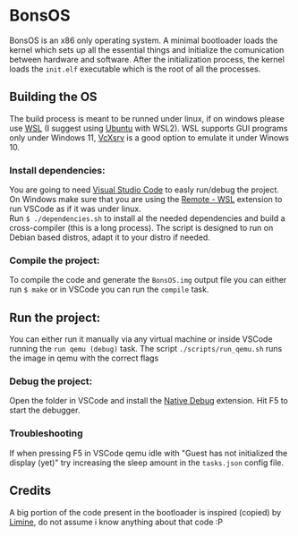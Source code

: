 # BonsOS
BonsOS is an x86 only operating system. A minimal bootloader loads the kernel which sets up all the essential things and initialize the comunication between hardware and software. After the initialization process, the kernel loads the `init.elf` executable which is the root of all the processes.

## Building the OS
The build process is meant to be runned under linux, if on windows please use [WSL](https://docs.microsoft.com/it-it/windows/wsl/install-win10) (I suggest using [Ubuntu](https://www.microsoft.com/it-it/p/ubuntu/9nblggh4msv6?activetab=pivot:overviewtab) with WSL2). WSL supports GUI programs only under Windows 11, [VcXsrv](https://sourceforge.net/projects/vcxsrv/) is a good option to emulate it under Winows 10.

### Install dependencies:
You are going to need [Visual Studio Code](https://code.visualstudio.com/) to easly run/debug the project.
On Windows make sure that you are using the [Remote - WSL](https://marketplace.visualstudio.com/items?itemName=ms-vscode-remote.remote-wsl) extension to run VSCode as if it was under linux.</br>
Run `$ ./dependencies.sh` to install al the needed dependencies and build a cross-compiler (this is a long process). The script is designed to run on Debian based distros, adapt it to your distro if needed.

### Compile the project:
To compile the code and generate the `BonsOS.img` output file you can either run `$ make` or in VSCode you can run the `compile` task.

## Run the project:
You can either run it manually via any virtual machine or inside VSCode running the `run qemu (debug)` task. The script `./scripts/run_qemu.sh` runs the image in qemu with the correct flags

### Debug the project:
Open the folder in VSCode and install the [Native Debug](https://marketplace.visualstudio.com/items?itemName=webfreak.debug) extension. Hit F5 to start the debugger.

### Troubleshooting
If when pressing F5 in VSCode qemu idle with "Guest has not initialized the display (yet)" try increasing the sleep amount in the `tasks.json` config file.

## Credits
A big portion of the code present in the bootloader is inspired (copied) by [Limine](https://github.com/limine-bootloader/limine), do not assume i know anything about that code :P
